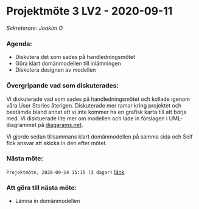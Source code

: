 # Projektmöte 3 LV2 - 2020-09-11
*Sekreterare: Joakim O*

### Agenda:
- Diskutera det som sades på handledningsmötet
- Göra klart domänmodellen till inlämningen
- Diskutera designen av modellen

### Övergripande vad som diskuterades:
Vi diskuterade vad som sades på handledningsmötet och kollade igenom våra User Stories återigen. Diskuterade mer ramar kring projektet och bestämde bland annat att vi inte kommer ha en grafisk karta till att börja med. Vi disktuerade lite mer om modellen och lade in förslagen i UML-diagrammet på [diagarams.net](https://app.diagrams.net/?libs=general;uml#G1BxzyogLWIf1cVpJehRHwTDs7EcTCEe-e).

Vi gjorde sedan tillsammans klart domänmodellen på samma sida och Seif fick ansvar att skicka in den efter mötet.

### Nästa möte:
```Projektmöte, 2020-09-14 15:15 (3 dagar)``` [länk](https://github.com/DKWA0000/OOPP-HT20/blob/master/Notes%20From%20Project%20Meetings/2020-09-14%20-%20Projektm%C3%B6te%201%20LV3.md)

### Att göra till nästa möte:
- Lämna in domänmodellen